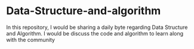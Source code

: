 # Data-Structure-and-algorithm
In this repository, I would be sharing a daily byte regarding Data Structure and Algorithm. I would be discuss the code and algorithm to learn along with the community 
